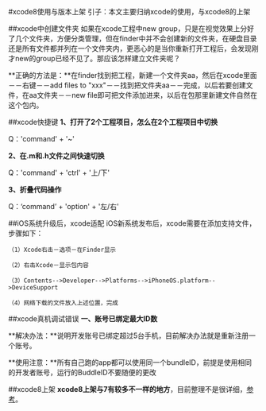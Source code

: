 #xcode8使用与版本上架
引子：本文主要归纳xcode的使用，与xcode8的上架


##xcode中创建文件夹
如果在xcode工程中new group，只是在视觉效果上分好了几个文件夹，方便分类管理，但在finder中并不会创建新的文件夹，在硬盘目录还是所有文件都并列在一个文件夹内，更恶心的是当你重新打开工程后，会发现刚才new的group已经不见了。那应该怎样建立文件夹呢？ 

**正确的方法是：**在finder找到把工程，新建一个文件夹aa，然后在xcode里面－－右键－－add files to "xxx"－－找到把文件夹aa－－完成，以后若要创建文件，在aa文件夹－－new file即可把文件添加进来，以后在包那里新建文件自然在这个包内。


##xcode快捷键
**1、打开了2个工程项目，怎么在2个工程项目中切换**

Q：'command' + '~'

**2、在.m和.h文件之间快速切换**

Q：'command' + 'ctrl' + '上/下'

**3、折叠代码操作**

Q：‘command’ + 'option' + '左/右'


##iOS系统升级后，xcode适配
iOS新系统发布后，xcode需要在添加支持文件，步骤如下：

```
（1）Xcode右击－选项－在Finder显示

（2）右击Xcode－显示包内容

（3）Contents-->Developer-->Platforms-->iPhoneOS.platform-->DeviceSupport

（4）网络下载的文件放入上述位置，完成
```

##xcode真机调试错误
**一、账号已绑定最大ID数**

**解决办法：**说明开发账号已绑定超过5台手机，目前解决办法就是重新注册一个账号。

**使用注意：**所有自己跑的app都可以使用同一个bundleID，前提是使用相同的开发者账号，运行的BuddleID不要随便的更改


##xcode8上架
**xcode8上架与7有较多不一样的地方**，目前整理不是很详细，[参考](http://www.jianshu.com/p/0d5c6ac48732)。

